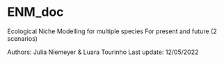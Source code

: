 # ENM_doc
Ecological Niche Modelling for multiple species
For present and future (2 scenarios)

Authors: Julia Niemeyer & Luara Tourinho
Last update: 12/05/2022

